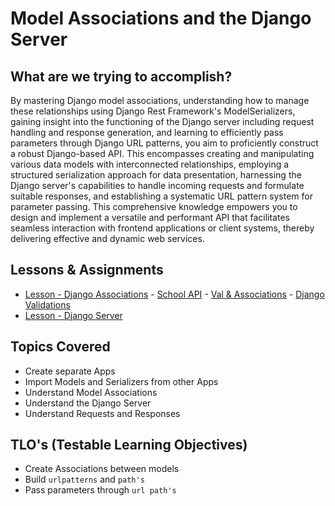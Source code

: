 # Model Associations and the Django Server

## What are we trying to accomplish?

By mastering Django model associations, understanding how to manage these relationships using Django Rest Framework's ModelSerializers, gaining insight into the functioning of the Django server including request handling and response generation, and learning to efficiently pass parameters through Django URL patterns, you aim to proficiently construct a robust Django-based API. This encompasses creating and manipulating various data models with interconnected relationships, employing a structured serialization approach for data presentation, harnessing the Django server's capabilities to handle incoming requests and formulate suitable responses, and establishing a systematic URL pattern system for parameter passing. This comprehensive knowledge empowers you to design and implement a versatile and performant API that facilitates seamless interaction with frontend applications or client systems, thereby delivering effective and dynamic web services.

## Lessons & Assignments

- [Lesson - Django Associations](./1-intro-to-associations.md)
        - [School API]()
        - [Val & Associations]()
        - [Django Validations]()
- [Lesson - Django Server](./2-intro-to-django-server.md)

## Topics Covered

- Create separate Apps
- Import Models and Serializers from other Apps
- Understand Model Associations
- Understand the Django Server
- Understand Requests and Responses

## TLO's (Testable Learning Objectives)

- Create Associations between models
- Build `urlpatterns` and `path's`
- Pass parameters through `url path's`
